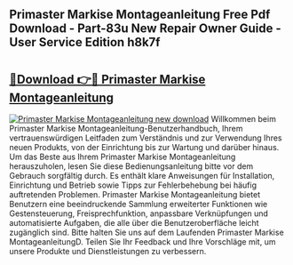 ## Primaster Markise Montageanleitung Free Pdf Download - Part-83u New Repair Owner Guide - User Service Edition h8k7f

# <h2><a href="http://df6ak6v.blite.top/?on=Primaster+Markise+Montageanleitung">🔗Download 👉🔴 Primaster Markise Montageanleitung</a></h2>

[![Primaster Markise Montageanleitung new download](https://i.imgur.com/lujVjoI.png)](http://df6ak6v.blite.top/?on=Primaster+Markise+Montageanleitung)
Willkommen beim Primaster Markise Montageanleitung-Benutzerhandbuch, Ihrem vertrauenswürdigen Leitfaden zum Verständnis und zur Verwendung Ihres neuen Produkts, von der Einrichtung bis zur Wartung und darüber hinaus. Um das Beste aus Ihrem Primaster Markise Montageanleitung herauszuholen, lesen Sie diese Bedienungsanleitung bitte vor dem Gebrauch sorgfältig durch. Es enthält klare Anweisungen für Installation, Einrichtung und Betrieb sowie Tipps zur Fehlerbehebung bei häufig auftretenden Problemen. Primaster Markise Montageanleitung bietet Benutzern eine beeindruckende Sammlung erweiterter Funktionen wie Gestensteuerung, Freisprechfunktion, anpassbare Verknüpfungen und automatisierte Aufgaben, die alle über die Benutzeroberfläche leicht zugänglich sind. Bitte halten Sie uns auf dem Laufenden Primaster Markise MontageanleitungD. Teilen Sie Ihr Feedback und Ihre Vorschläge mit, um unsere Produkte und Dienstleistungen zu verbessern.
